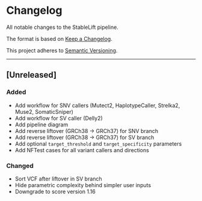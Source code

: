 # Changelog
All notable changes to the StableLift pipeline.

The format is based on [Keep a Changelog](https://keepachangelog.com/en/1.0.0/).

This project adheres to [Semantic Versioning](https://semver.org/spec/v2.0.0.html).

---

## [Unreleased]

### Added

- Add workflow for SNV callers (Mutect2, HaplotypeCaller, Strelka2, Muse2, SomaticSniper)
- Add workflow for SV caller (Delly2)
- Add pipeline diagram
- Add reverse liftover (GRCh38 -> GRCh37) for SNV branch
- Add reverse liftover (GRCh38 -> GRCh37) for SV branch
- Add optional `target_threshold` and `target_specificity` parameters
- Add NFTest cases for all variant callers and directions

### Changed

- Sort VCF after liftover in SV branch
- Hide parametric complexity behind simpler user inputs
- Downgrade to score version 1.16
